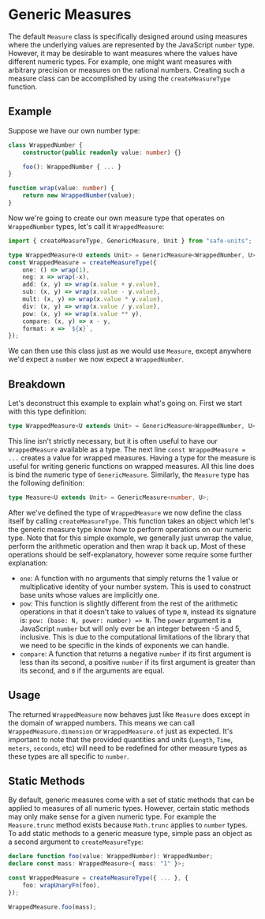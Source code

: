 # Generic Measures

The default `Measure` class is specifically designed around using measures where the underlying values are represented by the JavaScript `number` type. However, it may be desirable to want measures where the values have different numeric types. For example, one might want measures with arbitrary precision or measures on the rational numbers. Creating such a measure class can be accomplished by using the `createMeasureType` function.

## Example

Suppose we have our own number type:

```ts
class WrappedNumber {
    constructor(public readonly value: number) {}

    foo(): WrappedNumber { ... }
}

function wrap(value: number) {
    return new WrappedNumber(value);
}
```

Now we're going to create our own measure type that operates on `WrappedNumber` types, let's call it `WrappedMeasure`:

```ts
import { createMeasureType, GenericMeasure, Unit } from "safe-units";

type WrappedMeasure<U extends Unit> = GenericMeasure<WrappedNumber, U>;
const WrappedMeasure = createMeasureType({
    one: () => wrap(1),
    neg: x => wrap(-x),
    add: (x, y) => wrap(x.value + y.value),
    sub: (x, y) => wrap(x.value - y.value),
    mult: (x, y) => wrap(x.value * y.value),
    div: (x, y) => wrap(x.value / y.value),
    pow: (x, y) => wrap(x.value ** y),
    compare: (x, y) => x - y,
    format: x => `${x}`,
});
```

We can then use this class just as we would use `Measure`, except anywhere we'd expect a `number` we now expect a `WrappedNumber`.

## Breakdown

Let's deconstruct this example to explain what's going on. First we start with this type definition:

```ts
type WrappedMeasure<U extends Unit> = GenericMeasure<WrappedNumber, U>;
```

This line isn't strictly necessary, but it is often useful to have our `WrappedMeasure` available as a type. The next line `const WrappedMeasure = ...` creates a value for wrapped measures. Having a type for the measure is useful for writing generic functions on wrapped measures. All this line does is bind the numeric type of `GenericMeasure`. Similarly, the `Measure` type has the following definition:

```ts
type Measure<U extends Unit> = GenericMeasure<number, U>;
```

After we've defined the type of `WrappedMeasure` we now define the class itself by calling `createMeasureType`. This function takes an object which let's the generic measure type know how to perform operations on our numeric type. Note that for this simple example, we generally just unwrap the value, perform the arithmetic operation and then wrap it back up. Most of these operations should be self-explanatory, however some require some further explanation:

- `one`: A function with no arguments that simply returns the 1 value or multiplicative identity of your number system. This is used to construct base units whose values are implicitly one.
- `pow`: This function is slightly different from the rest of the arithmetic operations in that it doesn't take to values of type `N`, instead its signature is: `pow: (base: N, power: number) => N`. The `power` argument is a JavaScript `number` but will only ever be an integer between -5 and 5, inclusive. This is due to the computational limitations of the library that we need to be specific in the kinds of exponents we can handle.
- `compare`: A function that returns a negative `number` if its first argument is less than its second, a positive `number` if its first argument is greater than its second, and `0` if the arguments are equal.

##  Usage

The returned `WrappedMeasure` now behaves just like `Measure` does except in the domain of wrapped numbers. This means we can call `WrappedMeasure.dimension` or `WrappedMeasure.of` just as expected. It's important to note that the provided quantities and units (`Length`, `Time`, `meters`, `seconds`, etc) will need to be redefined for other measure types as these types are all specific to `number`.

## Static Methods

By default, generic measures come with a set of static methods that can be applied to measures of all numeric types. However, certain static methods may only make sense for a given numeric type. For example the `Measure.trunc` method exists because `Math.trunc` applies to `number` types. To add static methods to a generic measure type, simple pass an object as a second argument to `createMeasureType`:

```ts
declare function foo(value: WrappedNumber): WrappedNumber;
declare const mass: WrappedMeasure<{ mass: "1" }>;

const WrappedMeasure = createMeasureType({ ... }, {
    foo: wrapUnaryFn(foo),
});

WrappedMeasure.foo(mass);
```
